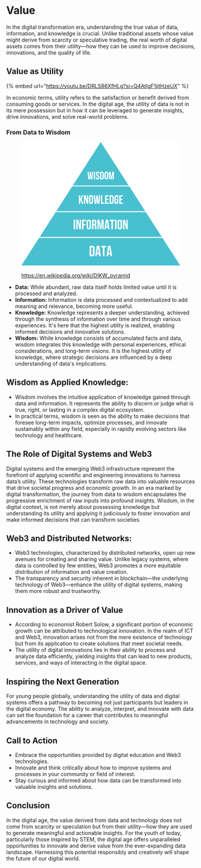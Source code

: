# Value

In the digital transformation era, understanding the true value of data, information, and knowledge is crucial. Unlike traditional assets whose value might derive from scarcity or speculative trading, the real worth of digital assets comes from their utility—how they can be used to improve decisions, innovations, and the quality of life.

## Value as Utility

{% embed url="https://youtu.be/DRLS86XfHLg?si=Q4AtIgF1jitHzeUX" %}

In economic terms, utility refers to the satisfaction or benefit derived from consuming goods or services. In the digital age, the utility of data is not in its mere possession but in how it can be leveraged to generate insights, drive innovations, and solve real-world problems.

### **From Data to Wisdom**

<figure><img src="../../.gitbook/assets/image (50).png" alt=""><figcaption><p><a href="https://en.wikipedia.org/wiki/DIKW_pyramid">https://en.wikipedia.org/wiki/DIKW_pyramid</a></p></figcaption></figure>

* **Data:** While abundant, raw data itself holds limited value until it is processed and analyzed.
* **Information:** Information is data processed and contextualized to add meaning and relevance, becoming more useful.
* **Knowledge:** Knowledge represents a deeper understanding, achieved through the synthesis of information over time and through various experiences. It's here that the highest utility is realized, enabling informed decisions and innovative solutions.
* **Wisdom:** While knowledge consists of accumulated facts and data, wisdom integrates this knowledge with personal experiences, ethical considerations, and long-term visions. It is the highest utility of knowledge, where strategic decisions are influenced by a deep understanding of data's implications.

## **Wisdom as Applied Knowledge:**

* Wisdom involves the intuitive application of knowledge gained through data and information. It represents the ability to discern or judge what is true, right, or lasting in a complex digital ecosystem.
* In practical terms, wisdom is seen as the ability to make decisions that foresee long-term impacts, optimize processes, and innovate sustainably within any field, especially in rapidly evolving sectors like technology and healthcare.

## The Role of Digital Systems and Web3

Digital systems and the emerging Web3 infrastructure represent the forefront of applying scientific and engineering innovations to harness data’s utility. These technologies transform raw data into valuable resources that drive societal progress and economic growth. In an era marked by digital transformation, the journey from data to wisdom encapsulates the progressive enrichment of raw inputs into profound insights. Wisdom, in the digital context, is not merely about possessing knowledge but understanding its utility and applying it judiciously to foster innovation and make informed decisions that can transform societies.

## **Web3 and Distributed Networks:**

* Web3 technologies, characterized by distributed networks, open up new avenues for creating and sharing value. Unlike legacy systems, where data is controlled by few entities, Web3 promotes a more equitable distribution of information and value creation.
* The transparency and security inherent in blockchain—the underlying technology of Web3—enhance the utility of digital systems, making them more robust and trustworthy.

## Innovation as a Driver of Value

* According to economist Robert Solow, a significant portion of economic growth can be attributed to technological innovation. In the realm of ICT and Web3, innovation arises not from the mere existence of technology but from its application to create solutions that meet societal needs.
* The utility of digital innovations lies in their ability to process and analyze data efficiently, yielding insights that can lead to new products, services, and ways of interacting in the digital space.

## Inspiring the Next Generation

For young people globally, understanding the utility of data and digital systems offers a pathway to becoming not just participants but leaders in the digital economy. The ability to analyze, interpret, and innovate with data can set the foundation for a career that contributes to meaningful advancements in technology and society.

## **Call to Action**

* Embrace the opportunities provided by digital education and Web3 technologies.
* Innovate and think critically about how to improve systems and processes in your community or field of interest.
* Stay curious and informed about how data can be transformed into valuable insights and solutions.

## Conclusion

In the digital age, the value derived from data and technology does not come from scarcity or speculation but from their utility—how they are used to generate meaningful and actionable insights. For the youth of today, particularly those inspired by STEM, the digital age offers unparalleled opportunities to innovate and derive value from the ever-expanding data landscape. Harnessing this potential responsibly and creatively will shape the future of our digital world.
